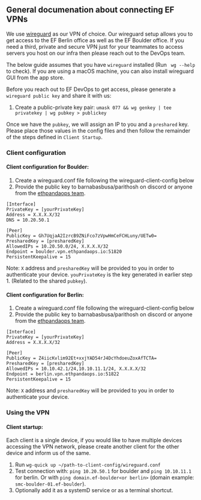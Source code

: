 ## General documenation about connecting EF VPNs

We use [wireguard](https://www.wireguard.com/) as our VPN of choice. Our wireguard setup allows you to get access to the EF Berlin
office as well as the EF Boulder office. If you need a third, private and secure VPN just for your teammates to access servers you host
on our infra then please reach out to the DevOps team.

The below guide assumes that you have `wireguard` installed (Run ` wg --help` to check). If you are using a macOS machine, you can also install wireguard GUI from the app store.

Before you reach out to EF DevOps to get access, please generate a `wireguard public key` and share it with us:
1. Create a public-private key pair: `umask 077 && wg genkey | tee privatekey | wg pubkey > publickey`

Once we have the `pubkey`, we will assign an IP to you and a `preshared` key. Please place those values in the config files
and then follow the remainder of the steps defined in `Client Startup`.

### Client configuration
#### Client configuration for Boulder:
1. Create a wireguard.conf file following the wireguard-client-config below
2. Provide the public key to barnabasbusa/parithosh on discord or anyone from the [ethpandaops team](https://github.com/orgs/ethpandaops/people).

```
[Interface]
PrivateKey = [yourPrivateKey]
Address = X.X.X.X/32
DNS = 10.20.50.1

[Peer]
PublicKey = Gh7UqjaA2IzrcB9ZNiFco7zVpwHmCeFCHLuny/UETw0=
PresharedKey = [presharedKey]
AllowedIPs = 10.20.50.0/24, X.X.X.X/32
Endpoint = boulder.vpn.ethpandaops.io:51820
PersistentKeepalive = 15
```

Note:  `X` address and `presharedKey` will be provided to you in order to authenticate your device. `youPrivateKey` is the key generated in earlier step 1. (Related to the shared `pubkey`).

#### Client configuration for Berlin:
1. Create a wireguard.conf file following the wireguard-client-config below
2. Provide the public key to barnabasbusa/parithosh on discord or anyone from the [ethpandaops team](https://github.com/orgs/ethpandaops/people).

```
[Interface]
PrivateKey = [yourPrivateKey]
Address = X.X.X.X/32

[Peer]
PublicKey = Z4iicKvlim92Et+xxjYAD54rJ4DcYhdoeuZoxAfTCTA=
PresharedKey = [presharedKey]
AllowedIPs = 10.10.42.1/24,10.10.11.1/24, X.X.X.X/32
Endpoint = berlin.vpn.ethpandaops.io:51822
PersistentKeepalive = 15
```

Note:  `X` address and `presharedKey` will be provided to you in order to authenticate your device.

### Using the VPN
#### Client startup:

Each client is a single device, if you would like to have multiple devices accessing the VPN network, please create another client for the other device and inform us of the same.

1. Run `wg-quick up ~/path-to-client-config/wireguard.conf`
2. Test connection with: `ping 10.20.50.1` for boulder and `ping 10.10.11.1` for berlin. Or with `ping domain.ef-boulder<or berlin>` (domain example: `smc-boulder-01.ef-boulder`).
3. Optionally add it as a systemD service or as a terminal shortcut.